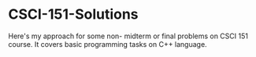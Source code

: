 # CSCI-151-Solutions
Here's my approach for some non- midterm or final problems on CSCI 151 course. It covers basic programming tasks on C++ language.
